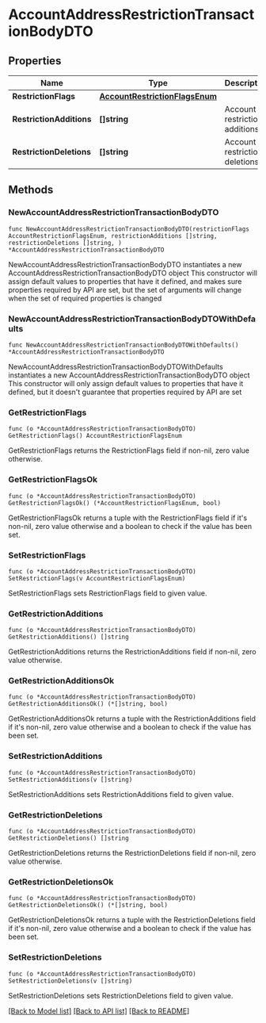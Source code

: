 # AccountAddressRestrictionTransactionBodyDTO

## Properties

Name | Type | Description | Notes
------------ | ------------- | ------------- | -------------
**RestrictionFlags** | [**AccountRestrictionFlagsEnum**](AccountRestrictionFlagsEnum.md) |  | 
**RestrictionAdditions** | **[]string** | Account restriction additions. | 
**RestrictionDeletions** | **[]string** | Account restriction deletions. | 

## Methods

### NewAccountAddressRestrictionTransactionBodyDTO

`func NewAccountAddressRestrictionTransactionBodyDTO(restrictionFlags AccountRestrictionFlagsEnum, restrictionAdditions []string, restrictionDeletions []string, ) *AccountAddressRestrictionTransactionBodyDTO`

NewAccountAddressRestrictionTransactionBodyDTO instantiates a new AccountAddressRestrictionTransactionBodyDTO object
This constructor will assign default values to properties that have it defined,
and makes sure properties required by API are set, but the set of arguments
will change when the set of required properties is changed

### NewAccountAddressRestrictionTransactionBodyDTOWithDefaults

`func NewAccountAddressRestrictionTransactionBodyDTOWithDefaults() *AccountAddressRestrictionTransactionBodyDTO`

NewAccountAddressRestrictionTransactionBodyDTOWithDefaults instantiates a new AccountAddressRestrictionTransactionBodyDTO object
This constructor will only assign default values to properties that have it defined,
but it doesn't guarantee that properties required by API are set

### GetRestrictionFlags

`func (o *AccountAddressRestrictionTransactionBodyDTO) GetRestrictionFlags() AccountRestrictionFlagsEnum`

GetRestrictionFlags returns the RestrictionFlags field if non-nil, zero value otherwise.

### GetRestrictionFlagsOk

`func (o *AccountAddressRestrictionTransactionBodyDTO) GetRestrictionFlagsOk() (*AccountRestrictionFlagsEnum, bool)`

GetRestrictionFlagsOk returns a tuple with the RestrictionFlags field if it's non-nil, zero value otherwise
and a boolean to check if the value has been set.

### SetRestrictionFlags

`func (o *AccountAddressRestrictionTransactionBodyDTO) SetRestrictionFlags(v AccountRestrictionFlagsEnum)`

SetRestrictionFlags sets RestrictionFlags field to given value.


### GetRestrictionAdditions

`func (o *AccountAddressRestrictionTransactionBodyDTO) GetRestrictionAdditions() []string`

GetRestrictionAdditions returns the RestrictionAdditions field if non-nil, zero value otherwise.

### GetRestrictionAdditionsOk

`func (o *AccountAddressRestrictionTransactionBodyDTO) GetRestrictionAdditionsOk() (*[]string, bool)`

GetRestrictionAdditionsOk returns a tuple with the RestrictionAdditions field if it's non-nil, zero value otherwise
and a boolean to check if the value has been set.

### SetRestrictionAdditions

`func (o *AccountAddressRestrictionTransactionBodyDTO) SetRestrictionAdditions(v []string)`

SetRestrictionAdditions sets RestrictionAdditions field to given value.


### GetRestrictionDeletions

`func (o *AccountAddressRestrictionTransactionBodyDTO) GetRestrictionDeletions() []string`

GetRestrictionDeletions returns the RestrictionDeletions field if non-nil, zero value otherwise.

### GetRestrictionDeletionsOk

`func (o *AccountAddressRestrictionTransactionBodyDTO) GetRestrictionDeletionsOk() (*[]string, bool)`

GetRestrictionDeletionsOk returns a tuple with the RestrictionDeletions field if it's non-nil, zero value otherwise
and a boolean to check if the value has been set.

### SetRestrictionDeletions

`func (o *AccountAddressRestrictionTransactionBodyDTO) SetRestrictionDeletions(v []string)`

SetRestrictionDeletions sets RestrictionDeletions field to given value.



[[Back to Model list]](../README.md#documentation-for-models) [[Back to API list]](../README.md#documentation-for-api-endpoints) [[Back to README]](../README.md)


